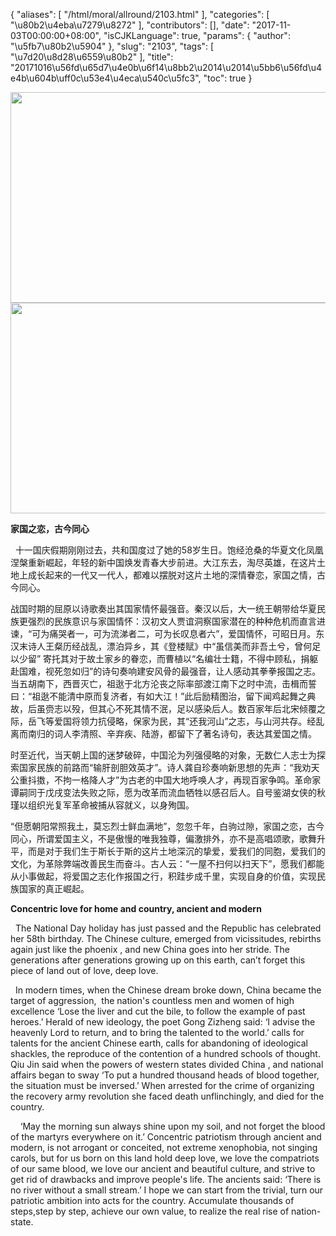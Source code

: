 {
    "aliases": [
        "/html/moral/allround/2103.html"
    ],
    "categories": [
        "\u80b2\u4eba\u7279\u8272"
    ],
    "contributors": [],
    "date": "2017-11-03T00:00:00+08:00",
    "isCJKLanguage": true,
    "params": {
        "author": "\u5fb7\u80b2\u5904"
    },
    "slug": "2103",
    "tags": [
        "\u7d20\u8d28\u6559\u80b2"
    ],
    "title": "20171016\u56fd\u65d7\u4e0b\u6f14\u8bb2\u2014\u2014\u5bb6\u56fd\u4e4b\u604b\uff0c\u53e4\u4eca\u540c\u5fc3",
    "toc": true
}


<img
    src="https://cdn.tfls.online/mirror/full/bf4f2b628189e96bf5e7817c5b91f39b832f355a.jpg"
    style="display:block;margin-left:auto;margin-right:auto;"
    decoding="async"
    fetchpriority="auto"
    loading="lazy"
    height="337"
    width="600"
/>
<img
    src="https://cdn.tfls.online/mirror/full/03e367cb3de883d79e9aa6040a31d364b24d2362.jpg"
    style="display:block;margin-left:auto;margin-right:auto;"
    decoding="async"
    fetchpriority="auto"
    loading="lazy"
    height="337"
    width="600"
/>




  





**家国之恋，古今同心**




  十一国庆假期刚刚过去，共和国度过了她的58岁生日。饱经沧桑的华夏文化凤凰涅槃重新崛起，年轻的新中国焕发青春大步前进。大江东去，淘尽英雄，在这片土地上成长起来的一代又一代人，都难以摆脱对这片土地的深情眷恋，家国之情，古今同心。




战国时期的屈原以诗歌奏出其国家情怀最强音。秦汉以后，大一统王朝带给华夏民族更强烈的民族意识与家国情怀：汉初文人贾谊洞察国家潜在的种种危机而直言进谏，“可为痛哭者一，可为流涕者二，可为长叹息者六”，爱国情怀，可昭日月。东汉末诗人王粲历经战乱，漂泊异乡，其《登楼赋》中“虽信美而非吾土兮，曾何足以少留” 寄托其对于故土家乡的眷恋，而曹植以“名编壮士籍，不得中顾私，捐躯赴国难，视死忽如归”的诗句奏响建安风骨的最强音，让人感动其拳拳报国之志。当五胡南下，西晋灭亡，祖逖于北方沦丧之际率部渡江南下之时中流，击楫而誓曰：“祖逖不能清中原而复济者，有如大江！”此后励精图治，留下闻鸡起舞之典故，后虽赍志以殁，但其心不死其情不泯，足以感染后人。数百家年后北宋倾覆之际，岳飞等爱国将领力抗侵略，保家为民，其“还我河山”之志，与山河共存。经乱离而南归的词人李清照、辛弃疾、陆游，都留下了著名诗句，表达其爱国之情。




时至近代，当天朝上国的迷梦破碎，中国沦为列强侵略的对象，无数仁人志士为探索国家民族的前路而“输肝剖胆效英才”。诗人龚自珍奏响新思想的先声：“我劝天公重抖擞，不拘一格降人才”为古老的中国大地呼唤人才，再现百家争鸣。革命家谭嗣同于戊戌变法失败之际，愿为改革而流血牺牲以感召后人。自号鉴湖女侠的秋瑾以组织光复军革命被捕从容就义，以身殉国。




“但愿朝阳常照我土，莫忘烈士鲜血满地”，忽忽千年，白驹过隙，家国之恋，古今同心，所谓爱国主义，不是傲慢的唯我独尊，偏激排外，亦不是高唱颂歌，歌舞升平，而是对于我们生于斯长于斯的这片土地深沉的挚爱，爱我们的同胞，爱我们的文化，为革除弊端改善民生而奋斗。古人云：“一屋不扫何以扫天下”，愿我们都能从小事做起，将爱国之志化作报国之行，积跬步成千里，实现自身的价值，实现民族国家的真正崛起。



  


**Concentric love for home and country, ancient and modern**




  The National Day holiday has just passed and the Republic has celebrated her 58th birthday. The Chinese culture, emerged from vicissitudes, rebirths again just like the phoenix , and new China goes into her stride. The generations after generations growing up on this earth, can’t forget this piece of land out of love, deep love.









  In modern times, when the Chinese dream broke down, China became the target of aggression,  the nation's countless men and women of high excellence ‘Lose the liver and cut the bile, to follow the example of past heroes.’ Herald of new ideology, the poet Gong Zizheng said: ‘I advise the heavenly Lord to return, and to bring the talented to the world.’ calls for talents for the ancient Chinese earth, calls for abandoning of ideological shackles, the reproduce of the contention of a hundred schools of thought. Qiu Jin said when the powers of western states divided China , and national affairs began to sway ‘To put a hundred thousand heads of blood together, the situation must be inversed.’ When arrested for the crime of organizing the recovery army revolution she faced death unflinchingly, and died for the country.  









    ‘May the morning sun always shine upon my soil, and not forget the blood of the martyrs everywhere on it.’ Concentric patriotism through ancient and modern, is not arrogant or conceited, not extreme xenophobia, not singing carols, but for us born on this land hold deep love, we love the compatriots of our same blood, we love our ancient and beautiful culture, and strive to get rid of drawbacks and improve people's life. The ancients said: ‘There is no river without a small stream.’ I hope we can start from the trivial, turn our patriotic ambition into acts for the country. Accumulate thousands of steps,step by step, achieve our own value, to realize the real rise of nation-state.




  



